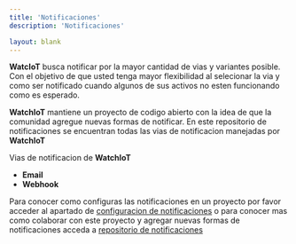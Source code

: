 ```yaml
---
title: 'Notificaciones'
description: 'Notificaciones'

layout: blank
---
```


**WatcIoT** busca notificar por la mayor cantidad de vias y variantes posible. Con el objetivo
de que usted tenga mayor flexibilidad al selecionar la via y como ser notificado cuando algunos
de sus activos no esten funcionando como es esperado.

**WatchIoT** mantiene un proyecto de codigo abierto con la idea de que la comunidad agregue nuevas
formas de notificar. En este repositorio de notificaciones se encuentran todas las vias de notificacion
manejadas por **WatchIoT**

Vias de notificacion de **WatchIoT**

* **Email**
* **Webhook**

Para conocer como configuras las notificaciones en un proyecto por favor acceder al apartado
de [configuracion de notificaciones](#/notif/) o para conocer mas como colaborar con este proyecto y
agregar nuevas formas de notificaciones acceda a [repositorio de notificaciones](#/notif-repo/)